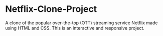 # Netflix-Clone-Project
A clone of the popular over-the-top (OTT) streaming service Netflix made using HTML and CSS.
This is an interactive and responsive project.
